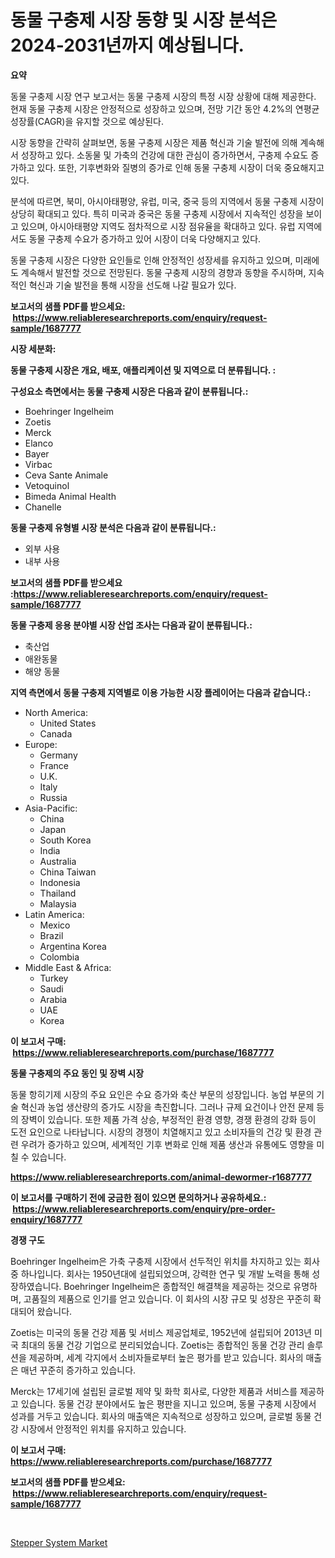 <p><h1>동물 구충제 시장 동향 및 시장 분석은 2024-2031년까지 예상됩니다.</h1></p><p><strong>요약</strong></p>
<p><p>동물 구충제 시장 연구 보고서는 동물 구충제 시장의 특정 시장 상황에 대해 제공한다. 현재 동물 구충제 시장은 안정적으로 성장하고 있으며, 전망 기간 동안 4.2%의 연평균 성장률(CAGR)을 유지할 것으로 예상된다. </p><p>시장 동향을 간략히 살펴보면, 동물 구충제 시장은 제품 혁신과 기술 발전에 의해 계속해서 성장하고 있다. 소동물 및 가축의 건강에 대한 관심이 증가하면서, 구충제 수요도 증가하고 있다. 또한, 기후변화와 질병의 증가로 인해 동물 구충제 시장이 더욱 중요해지고 있다.</p><p>분석에 따르면, 북미, 아시아태평양, 유럽, 미국, 중국 등의 지역에서 동물 구충제 시장이 상당히 확대되고 있다. 특히 미국과 중국은 동물 구충제 시장에서 지속적인 성장을 보이고 있으며, 아시아태평양 지역도 점차적으로 시장 점유율을 확대하고 있다. 유럽 지역에서도 동물 구충제 수요가 증가하고 있어 시장이 더욱 다양해지고 있다.</p><p>동물 구충제 시장은 다양한 요인들로 인해 안정적인 성장세를 유지하고 있으며, 미래에도 계속해서 발전할 것으로 전망된다. 동물 구충제 시장의 경향과 동향을 주시하며, 지속적인 혁신과 기술 발전을 통해 시장을 선도해 나갈 필요가 있다.</p></p>
<p><strong>보고서의 샘플 PDF를 받으세요: &nbsp;<a href="https://www.reliableresearchreports.com/enquiry/request-sample/1687777">https://www.reliableresearchreports.com/enquiry/request-sample/1687777</a></strong></p>
<p><strong>시장 세분화:</strong></p>
<p><strong> 동물 구충제 시장은 개요, 배포, 애플리케이션 및 지역으로 더 분류됩니다. :</strong></p>
<p><strong>구성요소 측면에서는 동물 구충제 시장은 다음과 같이 분류됩니다.:</strong></p>
<p><ul><li>Boehringer Ingelheim</li><li>Zoetis</li><li>Merck</li><li>Elanco</li><li>Bayer</li><li>Virbac</li><li>Ceva Sante Animale</li><li>Vetoquinol</li><li>Bimeda Animal Health</li><li>Chanelle</li></ul></p>
<p><strong> 동물 구충제 유형별 시장 분석은 다음과 같이 분류됩니다.:</strong></p>
<p><ul><li>외부 사용</li><li>내부 사용</li></ul></p>
<p><strong>보고서의 샘플 PDF를 받으세요 :<a href="https://www.reliableresearchreports.com/enquiry/request-sample/1687777">https://www.reliableresearchreports.com/enquiry/request-sample/1687777</a></strong></p>
<p><strong> 동물 구충제 응용 분야별 시장 산업 조사는 다음과 같이 분류됩니다.:</strong></p>
<p><ul><li>축산업</li><li>애완동물</li><li>해양 동물</li></ul></p>
<p><strong>지역 측면에서 동물 구충제 지역별로 이용 가능한 시장 플레이어는 다음과 같습니다.:</strong></p>
<p><ul>
    <li>
        North America:
        <ul>
            <li>United States</li>
            <li>Canada</li>
        </ul>
    </li>
    <li>
        Europe:
        <ul>
            <li>Germany</li>
            <li>France</li>
            <li>U.K.</li>
            <li>Italy</li>
            <li>Russia</li>
        </ul>
    </li>
    <li>
        Asia-Pacific:
        <ul>
            <li>China</li>
            <li>Japan</li>
            <li>South Korea</li>
            <li>India</li>
            <li>Australia</li>
            <li>China Taiwan</li>
            <li>Indonesia</li>
            <li>Thailand</li>
            <li>Malaysia</li>
        </ul>
    </li>
    <li>
        Latin America:
        <ul>
            <li>Mexico</li>
            <li>Brazil</li>
            <li>Argentina Korea</li>
            <li>Colombia</li>
        </ul>
    </li>
    <li>
        Middle East & Africa:
        <ul>
            <li>Turkey</li>
            <li>Saudi</li>
            <li>Arabia</li>
            <li>UAE</li>
            <li>Korea</li>
        </ul>
    </li>
    </ul></p>
<p><strong>이 보고서 구매: &nbsp;<a href="https://www.reliableresearchreports.com/purchase/1687777">https://www.reliableresearchreports.com/purchase/1687777</a></strong></p>
<p><strong>동물 구충제의 주요 동인 및 장벽 시장</strong></p>
<p><p>동물 항히기제 시장의 주요 요인은 수요 증가와 축산 부문의 성장입니다. 농업 부문의 기술 혁신과 농업 생산량의 증가도 시장을 촉진합니다. 그러나 규제 요건이나 안전 문제 등의 장벽이 있습니다. 또한 제품 가격 상승, 부정적인 환경 영향, 경쟁 환경의 강화 등이 도전 요인으로 나타납니다. 시장의 경쟁이 치열해지고 있고 소비자들의 건강 및 환경 관련 우려가 증가하고 있으며, 세계적인 기후 변화로 인해 제품 생산과 유통에도 영향을 미칠 수 있습니다.</p></p>
<p><strong><a href="https://www.reliableresearchreports.com/animal-dewormer-r1687777">https://www.reliableresearchreports.com/animal-dewormer-r1687777</a></strong></p>
<p><strong>이 보고서를 구매하기 전에 궁금한 점이 있으면 문의하거나 공유하세요.: &nbsp;<a href="https://www.reliableresearchreports.com/enquiry/pre-order-enquiry/1687777">https://www.reliableresearchreports.com/enquiry/pre-order-enquiry/1687777</a></strong></p>
<p><strong>경쟁 구도</strong></p>
<p><p>Boehringer Ingelheim은 가축 구충제 시장에서 선두적인 위치를 차지하고 있는 회사 중 하나입니다. 회사는 1950년대에 설립되었으며, 강력한 연구 및 개발 노력을 통해 성장하였습니다. Boehringer Ingelheim은 종합적인 해결책을 제공하는 것으로 유명하며, 고품질의 제품으로 인기를 얻고 있습니다. 이 회사의 시장 규모 및 성장은 꾸준히 확대되어 왔습니다. </p><p>Zoetis는 미국의 동물 건강 제품 및 서비스 제공업체로, 1952년에 설립되어 2013년 미국 최대의 동물 건강 기업으로 분리되었습니다. Zoetis는 종합적인 동물 건강 관리 솔루션을 제공하며, 세계 각지에서 소비자들로부터 높은 평가를 받고 있습니다. 회사의 매출은 매년 꾸준히 증가하고 있습니다.</p><p>Merck는 17세기에 설립된 글로벌 제약 및 화학 회사로, 다양한 제품과 서비스를 제공하고 있습니다. 동물 건강 분야에서도 높은 평판을 지니고 있으며, 동물 구충제 시장에서 성과를 거두고 있습니다. 회사의 매출액은 지속적으로 성장하고 있으며, 글로벌 동물 건강 시장에서 안정적인 위치를 유지하고 있습니다.</p></p>
<p><strong>이 보고서 구매: &nbsp; <a href="https://www.reliableresearchreports.com/purchase/1687777">https://www.reliableresearchreports.com/purchase/1687777</a></strong></p>
<p><strong>보고서의 샘플 PDF를 받으세요: &nbsp;<a href="https://www.reliableresearchreports.com/enquiry/request-sample/1687777">https://www.reliableresearchreports.com/enquiry/request-sample/1687777</a></strong><strong></strong></p>
<p>&nbsp;</p>
<p><p><a href="https://fearless-okapi-6c8.notion.site/Stepper-System-Market-Trends-and-Market-Analysis-forecasted-for-period-2024-2031-90d492240102498a9c0c6ac091709054">Stepper System Market</a></p></p>